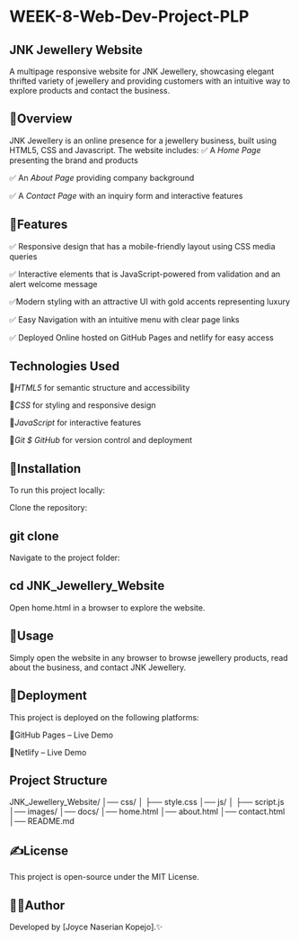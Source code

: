 # WEEK-8-Web-Dev-Project-PLP
## JNK Jewellery Website
A multipage responsive website for JNK Jewellery, showcasing elegant thrifted variety of jewellery and providing customers with an intuitive way to explore products and contact the business.
## 📝Overview 
JNK Jewellery is an online presence for a jewellery business, built using HTML5, CSS and Javascript. The website includes:
✅ A *Home Page* presenting the brand and products

✅ An *About Page* providing company background

✅ A *Contact Page* with an inquiry form and interactive features

## 🤖Features
✅ Responsive design that has a mobile-friendly layout using CSS media queries

✅ Interactive elements that is JavaScript-powered from validation and an alert welcome message

✅Modern styling with an attractive UI with gold accents representing luxury

✅ Easy Navigation with an intuitive menu with clear page links

✅ Deployed Online hosted on GitHub Pages and netlify for easy access
## Technologies Used
🎯*HTML5* for  semantic structure and accessibility

🎯*CSS* for styling and responsive design

🎯*JavaScript* for interactive features

🎯*Git $ GitHub* for version control and deployment
## 🚀Installation
To run this project locally:

Clone the repository:
## git clone <repository-url>

Navigate to the project folder:
## cd JNK_Jewellery_Website
Open home.html in a browser to explore the website.
## 📝Usage
Simply open the website in any browser to browse jewellery products, read about the business, and contact JNK Jewellery.
## 🚀Deployment
This project is deployed on the following platforms:

📌GitHub Pages – Live Demo

📌Netlify – Live Demo
## Project Structure
JNK_Jewellery_Website/
│── css/
│   ├── style.css
│── js/
│   ├── script.js
│── images/
│── docs/
│── home.html
│── about.html
│── contact.html
│── README.md
## ✍️License
This project is open-source under the MIT License.

## 👩‍💻Author
Developed by [Joyce Naserian Kopejo].✨
